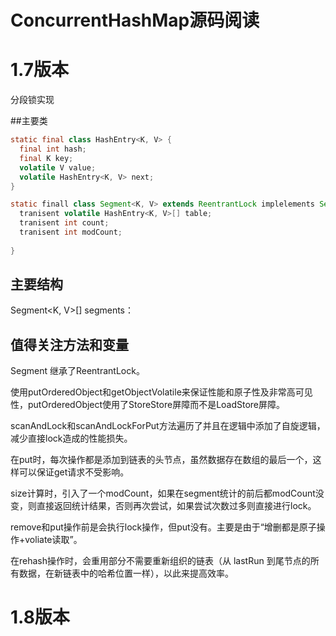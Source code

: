 # ConcurrentHashMap源码阅读

# 1.7版本

分段锁实现

##主要类

```java
static final class HashEntry<K, V> {
  final int hash;
  final K key;
  volatile V value;
  volatile HashEntry<K, V> next;
}

static finall class Segment<K, V> extends ReentrantLock implelements Serializable{
  tranisent volatile HashEntry<K, V>[] table;
  tranisent int count;
  tranisent int modCount;
  
}
```



## 主要结构

Segment<K, V>[] segments：



## 值得关注方法和变量

Segment 继承了ReentrantLock。

使用putOrderedObject和getObjectVolatile来保证性能和原子性及非常高可见性，putOrderedObject使用了StoreStore屏障而不是LoadStore屏障。

scanAndLock和scanAndLockForPut方法遍历了并且在逻辑中添加了自旋逻辑，减少直接lock造成的性能损失。

在put时，每次操作都是添加到链表的头节点，虽然数据存在数组的最后一个，这样可以保证get请求不受影响。

size计算时，引入了一个modCount，如果在segment统计的前后都modCount没变，则直接返回统计结果，否则再次尝试，如果尝试次数过多则直接进行lock。

remove和put操作前是会执行lock操作，但put没有。主要是由于“增删都是原子操作+voliate读取”。

在rehash操作时，会重用部分不需要重新组织的链表（从 lastRun 到尾节点的所有数据，在新链表中的哈希位置一样），以此来提高效率。



# 1.8版本





































